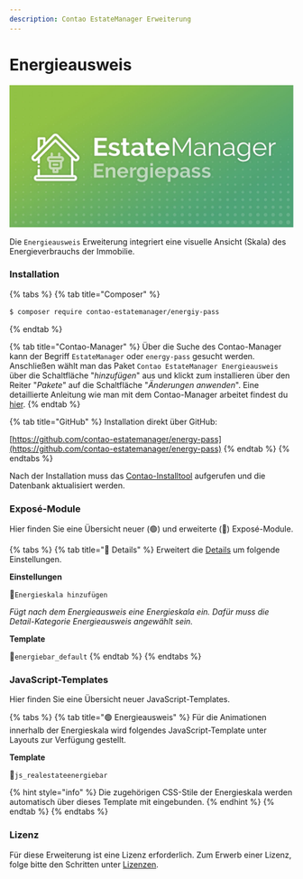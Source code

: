 ```yaml
---
description: Contao EstateManager Erweiterung
---
```


# Energieausweis

![](../../.gitbook/assets/produktbild_energiepass_github.jpg)

Die `Energieausweis` Erweiterung integriert eine visuelle Ansicht \(Skala\) des Energieverbrauchs der Immobilie.

### Installation

{% tabs %}
{% tab title="Composer" %}
```bash
$ composer require contao-estatemanager/energiy-pass
```
{% endtab %}

{% tab title="Contao-Manager" %}
Über die Suche des Contao-Manager kann der Begriff `EstateManager` oder `energy-pass` gesucht werden. Anschließen wählt man das Paket `Contao EstateManager Energieausweis` über die Schaltfläche "_hinzufügen_" aus und klickt zum installieren über den Reiter "_Pakete_" auf die Schaltfläche "_Änderungen anwenden_". Eine detaillierte Anleitung wie man mit dem Contao-Manager arbeitet findest du [hier](https://docs.contao.org/manual/de/installation/erweiterungen-installieren/).
{% endtab %}

{% tab title="GitHub" %}
Installation direkt über GitHub:

[https://github.com/contao-estatemanager/energy-pass](https://github.com/contao-estatemanager/energy-pass)
{% endtab %}
{% endtabs %}

Nach der Installation muss das [Contao-Installtool](https://docs.contao.org/manual/de/installation/contao-installtool/) aufgerufen und die Datenbank aktualisiert werden. 

### Exposé-Module

Hier finden Sie eine Übersicht neuer \(🟢\) und erweiterte \(🔵\) Exposé-Module.

{% tabs %}
{% tab title="🔵 Details" %}
Erweitert die [Details](../../installation-konfiguration/backend-konfiguration/expose-module/details.md) um folgende Einstellungen.

**Einstellungen**

🔹`Energieskala hinzufügen`

_Fügt nach dem Energieausweis eine Energieskala ein. Dafür muss die Detail-Kategorie Energieausweis angewählt sein._

**Template**

🔸`energiebar_default`
{% endtab %}
{% endtabs %}

### JavaScript-Templates

Hier finden Sie eine Übersicht neuer JavaScript-Templates.

{% tabs %}
{% tab title="🟢 Energieausweis" %}
Für die Animationen innerhalb der Energieskala wird folgendes JavaScript-Template unter Layouts zur Verfügung gestellt.

**Template**

🔸`js_realestateenergiebar`

{% hint style="info" %}
Die zugehörigen CSS-Stile der Energieskala werden automatisch über dieses Template mit eingebunden.
{% endhint %}
{% endtab %}
{% endtabs %}

### Lizenz

Für diese Erweiterung ist eine Lizenz erforderlich. Zum Erwerb einer Lizenz, folge bitte den Schritten unter [Lizenzen](../lizenzen.md).


